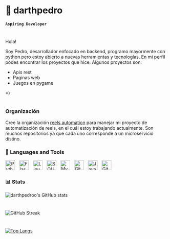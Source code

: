# 🐗 darthpedro


**`Aspiring Developer`**
#

Hola!

Soy Pedro, desarrollador enfocado en backend, programo mayormente con python pero estoy abierto a nuevas herramientas y tecnologías. 
En mi perfil podes encontrar los proyectos que hice. Algunos proyectos son:

- Apis rest
- Paginas web 
- Juegos en pygame 

=)


#

### Organización

Cree la organización [reels automation](https://github.com/reels-automation) para manejar mi proyecto de automatización de reels, en el cuál estoy trabajando actualmente. Son muchos repositorios ya que cada uno corresponde a un microservicio distino.  

### 🧰 Languages and Tools

<img align="left" alt="Python" width="30px" style="padding-right:10px;" src="https://cdn.jsdelivr.net/gh/devicons/devicon/icons/python/python-original.svg" />
<img align="left" alt="Flask" width="30px" style="padding-right:10px;" src="https://cdn.jsdelivr.net/gh/devicons/devicon/icons/flask/flask-original.svg" />
<img align="left" alt="Linux" width="30px" style="padding-right:10px;" src="https://cdn.jsdelivr.net/gh/devicons/devicon/icons/linux/linux-original.svg" />
<img align="left" alt="SQLite" width="30px" style="padding-right:10px;" src="https://cdn.jsdelivr.net/gh/devicons/devicon/icons/sqlite/sqlite-original.svg" />
<img align="left" alt="MySQL" width="30px" style="padding-right:10px;" src="https://cdn.jsdelivr.net/gh/devicons/devicon/icons/mysql/mysql-original.svg" />
<img align="left" alt="Git" width="30px" style="padding-right:10px;" src="https://cdn.jsdelivr.net/gh/devicons/devicon/icons/git/git-original.svg" />
<img align="left" alt="JavaScript" width="30px" style="padding-right:10px;" src="https://cdn.jsdelivr.net/gh/devicons/devicon/icons/javascript/javascript-plain.svg" />
<img align="left" alt="GitHub" width="30px" style="padding-right:10px;" src="https://cdn.jsdelivr.net/gh/devicons/devicon/icons/github/github-original.svg" />

<br />

#

### 📊 Stats

![darthpedroo's GitHub stats](https://github-readme-stats.vercel.app/api?username=darthpedroo&show_icons=true&theme=gruvbox)

#

![GitHub Streak](https://streak-stats.demolab.com?user=darthpedroo&theme=gruvbox&border_radius=4.5)

#

[![Top Langs](https://github-readme-stats-git-masterrstaa-rickstaa.vercel.app/api/top-langs/?username=darthpedroo)](https://github.com/anuraghazra/github-readme-stats)


